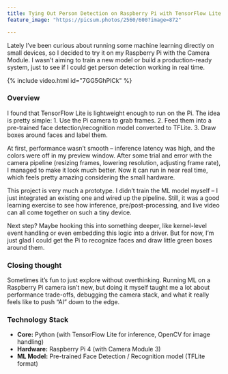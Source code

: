 ```yaml
---
title: Tying Out Person Detection on Raspberry Pi with TensorFlow Lite
feature_image: "https://picsum.photos/2560/600?image=872"

---
```



Lately I’ve been curious about running some machine learning directly on small devices, so I decided to try it on my Raspberry Pi with the Camera Module. I wasn’t aiming to train a new model or build a production-ready system, just to see if I could get person detection working in real time.

{% include video.html id="7GG5GhPlCk" %}

### Overview

I found that TensorFlow Lite is lightweight enough to run on the Pi. The idea is pretty simple:
	1.	Use the Pi camera to grab frames.
	2.	Feed them into a pre-trained face detection/recognition model converted to TFLite.
	3.	Draw boxes around faces and label them.

At first, performance wasn’t smooth – inference latency was high, and the colors were off in my preview window. After some trial and error with the camera pipeline (resizing frames, lowering resolution, adjusting frame rate), I managed to make it look much better. Now it can run in near real time, which feels pretty amazing considering the small hardware.

This project is very much a prototype. I didn’t train the ML model myself – I just integrated an existing one and wired up the pipeline. Still, it was a good learning exercise to see how inference, pre/post-processing, and live video can all come together on such a tiny device.

Next step? Maybe hooking this into something deeper, like kernel-level event handling or even embedding this logic into a driver. But for now, I’m just glad I could get the Pi to recognize faces and draw little green boxes around them. 

### Closing thought

Sometimes it’s fun to just explore without overthinking. Running ML on a Raspberry Pi camera isn’t new, but doing it myself taught me a lot about performance trade-offs, debugging the camera stack, and what it really feels like to push “AI” down to the edge.

### Technology Stack

* **Core:** Python (with TensorFlow Lite for inference, OpenCV for image handling)
* **Hardware:** Raspberry Pi 4 (with Camera Module 3)
* **ML Model:** Pre-trained Face Detection / Recognition model (TFLite format)

